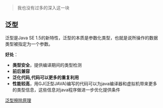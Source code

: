 
> 我也没有过多的深入这一块

## 泛型
泛型是Java SE 1.5的新特性，泛型的本质是参数化类型，也就是说所操作的数据类型被指定为一个参数。

**好处**：
- **类型安全**，提供编译期间的类型检测
- **前后兼容**
- **泛化代码,代码可以更多的重复利用**
- **性能较高**，用GJ(泛型JAVA)编写的代码可以为java编译器和虚拟机带来更多的类型信息，这些信息对java程序做进一步优化提供条件

[泛型擦除原理](https://www.jianshu.com/p/328efeb01940)
